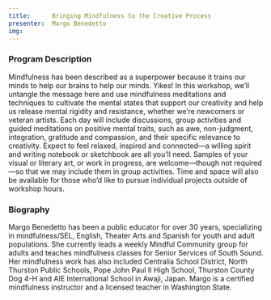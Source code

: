 ```yaml
---
title:      Bringing Mindfulness to the Creative Process
presenter:  Margo Benedetto
img:
---
```

### Program Description

Mindfulness has been described as a superpower because it trains our minds to help our brains to help our minds. Yikes!  In this workshop, we’ll untangle the message here and use mindfulness meditations and techniques to cultivate the mental states that support our creativity and help us release mental rigidity and resistance, whether we’re newcomers or veteran artists. Each day will include discussions, group activities and guided meditations on positive mental traits, such as awe, non-judgment, integration, gratitude and compassion, and their specific relevance to creativity.  Expect to feel relaxed, inspired and connected—a willing spirit and writing notebook or sketchbook are all you’ll need.  Samples of your visual or literary art, or work in progress, are  welcome—though not required—so that we may include them in group activities.  Time and space will also be available for those who’d like to pursue individual projects outside of workshop hours.

### Biography

Margo Benedetto has been a public educator for over 30 years, specializing in mindfulness/SEL, English, Theater Arts and Spanish for youth and adult populations.  She currently leads a weekly Mindful Community group for adults and teaches mindfulness classes for Senior Services of South Sound.  Her mindfulness work has also included Centralia School District, North Thurston Public Schools, Pope John Paul II High School, Thurston County Dog 4-H and AIE International School in Awaji, Japan.  Margo is a certified mindfulness instructor and a licensed teacher in Washington State.
